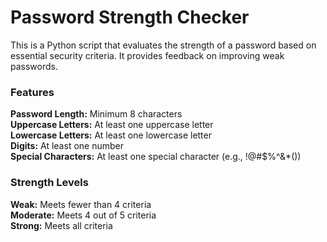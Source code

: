 # Password Strength Checker
This is a Python script that evaluates the strength of a password based on essential security criteria. It provides feedback on improving weak passwords.

### Features
**Password Length:** Minimum 8 characters  
**Uppercase Letters:** At least one uppercase letter  
**Lowercase Letters:** At least one lowercase letter  
**Digits:** At least one number  
**Special Characters:** At least one special character (e.g., !@#$%^&*())

### Strength Levels
**Weak:** Meets fewer than 4 criteria  
**Moderate:** Meets 4 out of 5 criteria  
**Strong:** Meets all criteria
